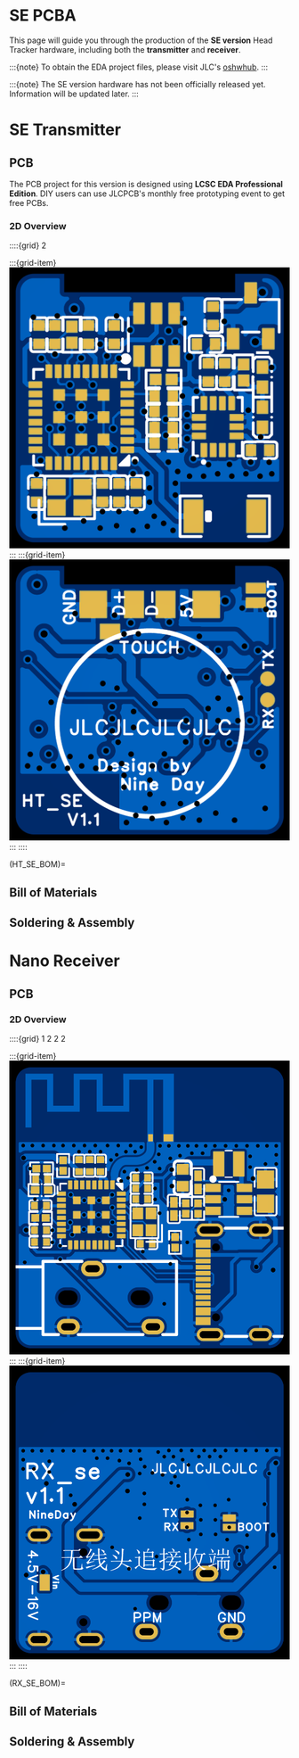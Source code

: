# SE PCBA

This page will guide you through the production of the **SE version** Head Tracker hardware, including both the **transmitter** and **receiver**.

:::{note}
To obtain the EDA project files, please visit JLC's [oshwhub](https://oshwhub.com/nineday/headtracker_esp32-se-ban-wu-xian-tou-zhui).
:::

:::{note}
The SE version hardware has not been officially released yet. Information will be updated later.
:::

# SE Transmitter

## PCB

The PCB project for this version is designed using **LCSC EDA Professional Edition**. DIY users can use JLCPCB's monthly free prototyping event to get free PCBs.

### 2D Overview

::::{grid} 2

:::{grid-item}
![2D_HT_se_top](../../_static/2D_HT_se_top.png)
:::
:::{grid-item}
![2D_HT_se_bottom](../../_static/2D_HT_se_bottom.png)
:::
::::

(HT_SE_BOM)=
## Bill of Materials

## Soldering & Assembly

# Nano Receiver

## PCB

### 2D Overview

::::{grid} 1 2 2 2

:::{grid-item}
![2D_RX_se_top](../../_static/2D_RX_se_top.png)
:::
:::{grid-item}
![2D_RX_se_bottom](../../_static/2D_RX_se_bottom.png)
:::
::::

(RX_SE_BOM)=
## Bill of Materials

## Soldering & Assembly